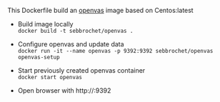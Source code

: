 This Dockerfile build an [openvas](http://www.openvas.org/) image based on Centos:latest

* Build image locally   
```docker build -t sebbrochet/openvas .```

* Configure openvas and update data   
```docker run -it --name openvas -p 9392:9392 sebbrochet/openvas openvas-setup```

* Start previously created openvas container   
```docker start openvas```

* Open browser with http://<hostIP>:9392
